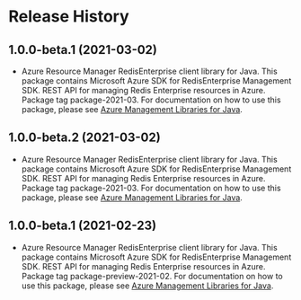 # Release History

## 1.0.0-beta.1 (2021-03-02)

- Azure Resource Manager RedisEnterprise client library for Java. This package contains Microsoft Azure SDK for RedisEnterprise Management SDK. REST API for managing Redis Enterprise resources in Azure. Package tag package-2021-03. For documentation on how to use this package, please see [Azure Management Libraries for Java](https://aka.ms/azsdk/java/mgmt).

## 1.0.0-beta.2 (2021-03-02)

- Azure Resource Manager RedisEnterprise client library for Java. This package contains Microsoft Azure SDK for RedisEnterprise Management SDK. REST API for managing Redis Enterprise resources in Azure. Package tag package-2021-03. For documentation on how to use this package, please see [Azure Management Libraries for Java](https://aka.ms/azsdk/java/mgmt).

## 1.0.0-beta.1 (2021-02-23)

- Azure Resource Manager RedisEnterprise client library for Java. This package contains Microsoft Azure SDK for RedisEnterprise Management SDK. REST API for managing Redis Enterprise resources in Azure. Package tag package-preview-2021-02. For documentation on how to use this package, please see [Azure Management Libraries for Java](https://aka.ms/azsdk/java/mgmt).
